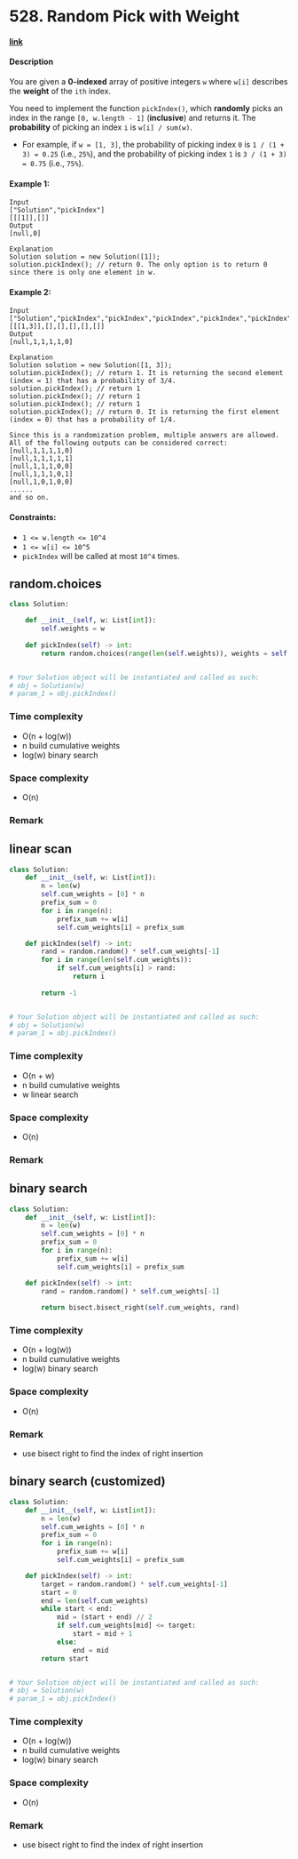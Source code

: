 # 528. Random Pick with Weight

#### [link](https://leetcode.com/problems/random-pick-with-weight/)

#### Description
You are given a **0-indexed** array of positive integers `w` where `w[i]` describes the **weight** of the `ith` index.

You need to implement the function `pickIndex()`, which **randomly** picks an index in the range `[0, w.length - 1]` (**inclusive**) and returns it. The **probability** of picking an index `i` is `w[i] / sum(w)`.

* For example, if `w = [1, 3]`, the probability of picking index `0` is `1 / (1 + 3) = 0.25` (i.e., `25%`), and the probability of picking index `1` is `3 / (1 + 3) = 0.75` (i.e., `75%`).

#### Example 1:
```
Input
["Solution","pickIndex"]
[[[1]],[]]
Output
[null,0]

Explanation
Solution solution = new Solution([1]);
solution.pickIndex(); // return 0. The only option is to return 0 since there is only one element in w.
```
#### Example 2:
```
Input
["Solution","pickIndex","pickIndex","pickIndex","pickIndex","pickIndex"]
[[[1,3]],[],[],[],[],[]]
Output
[null,1,1,1,1,0]

Explanation
Solution solution = new Solution([1, 3]);
solution.pickIndex(); // return 1. It is returning the second element (index = 1) that has a probability of 3/4.
solution.pickIndex(); // return 1
solution.pickIndex(); // return 1
solution.pickIndex(); // return 1
solution.pickIndex(); // return 0. It is returning the first element (index = 0) that has a probability of 1/4.

Since this is a randomization problem, multiple answers are allowed.
All of the following outputs can be considered correct:
[null,1,1,1,1,0]
[null,1,1,1,1,1]
[null,1,1,1,0,0]
[null,1,1,1,0,1]
[null,1,0,1,0,0]
......
and so on.
```

#### Constraints:
* `1 <= w.length <= 10^4`
* `1 <= w[i] <= 10^5`
* `pickIndex` will be called at most `10^4` times.

## random.choices
```python
class Solution:

    def __init__(self, w: List[int]):
        self.weights = w
        
    def pickIndex(self) -> int:
        return random.choices(range(len(self.weights)), weights = self.weights, k = 1)[0]


# Your Solution object will be instantiated and called as such:
# obj = Solution(w)
# param_1 = obj.pickIndex()
```
### Time complexity
* O(n + log(w))
* n build cumulative weights
* log(w) binary search
### Space complexity
* O(n)
### Remark

## linear scan
```python
class Solution:
    def __init__(self, w: List[int]):
        n = len(w)
        self.cum_weights = [0] * n
        prefix_sum = 0
        for i in range(n):
            prefix_sum += w[i]
            self.cum_weights[i] = prefix_sum

    def pickIndex(self) -> int:
        rand = random.random() * self.cum_weights[-1]
        for i in range(len(self.cum_weights)):
            if self.cum_weights[i] > rand:
                return i
        
        return -1


# Your Solution object will be instantiated and called as such:
# obj = Solution(w)
# param_1 = obj.pickIndex()
```
### Time complexity
* O(n + w)
* n build cumulative weights
* w linear search
### Space complexity
* O(n)
### Remark

## binary search
```python
class Solution:
    def __init__(self, w: List[int]):
        n = len(w)
        self.cum_weights = [0] * n
        prefix_sum = 0
        for i in range(n):
            prefix_sum += w[i]
            self.cum_weights[i] = prefix_sum

    def pickIndex(self) -> int:
        rand = random.random() * self.cum_weights[-1]
        
        return bisect.bisect_right(self.cum_weights, rand)
```
### Time complexity
* O(n + log(w))
* n build cumulative weights
* log(w) binary search
### Space complexity
* O(n)
### Remark
* use bisect right to find the index of right insertion

## binary search (customized)
```python
class Solution:
    def __init__(self, w: List[int]):
        n = len(w)
        self.cum_weights = [0] * n
        prefix_sum = 0
        for i in range(n):
            prefix_sum += w[i]
            self.cum_weights[i] = prefix_sum

    def pickIndex(self) -> int:
        target = random.random() * self.cum_weights[-1]
        start = 0
        end = len(self.cum_weights)
        while start < end:
            mid = (start + end) // 2
            if self.cum_weights[mid] <= target:
                start = mid + 1
            else:
                end = mid
        return start


# Your Solution object will be instantiated and called as such:
# obj = Solution(w)
# param_1 = obj.pickIndex()
```
### Time complexity
* O(n + log(w))
* n build cumulative weights
* log(w) binary search
### Space complexity
* O(n)
### Remark
* use bisect right to find the index of right insertion